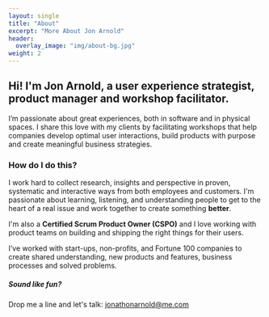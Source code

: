 ```yaml
---
layout: single
title: "About"
excerpt: "More About Jon Arnold"
header:
  overlay_image: "img/about-bg.jpg"
weight: 2
---
```


## Hi! I'm Jon Arnold, a user experience strategist, product manager and workshop facilitator.

I’m passionate about great experiences, both in software and in physical spaces. I share this love with my clients by facilitating workshops that help companies develop optimal user interactions, build products with purpose and create meaningful business strategies.

### How do I do this?

I work hard to collect research, insights and perspective in proven, systematic and interactive ways from both employees and customers. I'm passionate about learning, listening, and understanding people to get to the heart of a real issue and work together to create something **better**.

I'm also a **Certified Scrum Product Owner (CSPO)** and I love working with product teams on building and shipping the right things for their users.

I’ve worked with start-ups, non-profits, and Fortune 100 companies to create shared understanding, new products and features, business processes and solved problems.

##### Sound like fun?
Drop me a line and let's talk: jonathonarnold@me.com
